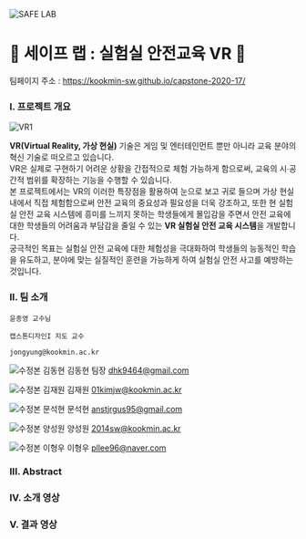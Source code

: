 ![SAFE LAB](https://user-images.githubusercontent.com/42829348/76893215-53b34d00-68cf-11ea-9f8d-e55bb2756a2e.jpg)

# :round_pushpin: 세이프 랩 : 실험실 안전교육 VR :round_pushpin:

팀페이지 주소 : https://kookmin-sw.github.io/capstone-2020-17/ <br>

### I. 프로젝트 개요
![VR1](https://user-images.githubusercontent.com/42829348/76791614-9fe58b00-6804-11ea-8a86-6af031ee9b87.png) <br>
 
 **VR(Virtual Reality, 가상 현실)** 기술은 게임 및 엔터테인먼트 뿐만 아니라 교육 분야의 혁신 기술로 떠오르고 있습니다. <br>
VR은 실제로 구현하기 어려운 상황을 간접적으로 체험 가능하게 함으로써, 교육의 시∙공간적 범위를 확장하는 기능을 수행할 수 있습니다.<br>
본 프로젝트에서는 VR의 이러한 특장점을 활용하여 눈으로 보고 귀로 들으며 가상 현실 내에서 직접 체험함으로써 안전 교육의 중요성과 필요성을 더욱 강조하고, 또한 현 실험실 안전 교육 시스템에 흥미를 느끼지 못하는 학생들에게 몰입감을 주면서 안전 교육에 대한 학생들의 어려움과 부담감을 줄일 수 있는 **VR 실험실 안전 교육 시스템**을 개발합니다. <br> 
궁극적인 목표는 실험실 안전 교육에 대한 체험성을 극대화하여 학생들의 능동적인 학습을 유도하고, 분야에 맞는 실질적인 훈련을 가능하게 하여 실험실 안전 사고를 예방하는 것입니다.

### II. 팀 소개

```
윤종영 교수님

캡스톤디자인I 지도 교수

jongyung@kookmin.ac.kr
```



![수정본 김동현](https://user-images.githubusercontent.com/42829348/77139576-ddbf0980-6ab9-11ea-9ce7-9ebc5e5c31ee.jpg)
김동현
팀장
dhk9464@gmail.com



![수정본 김재원](https://user-images.githubusercontent.com/42829348/77139605-f92a1480-6ab9-11ea-932f-18c100a9a599.jpg)
김재원
01kimjw@kookmin.ac.kr



![수정본 문석현](https://user-images.githubusercontent.com/42829348/77139637-1b239700-6aba-11ea-9395-2c023e53020f.jpg)
문석현
anstjrgus95@gmail.com



![수정본 양성원](https://user-images.githubusercontent.com/42829348/77139655-28408600-6aba-11ea-9e39-b13e021147eb.jpg)
양성원
2014sw@kookmin.ac.kr



![수정본 이형우](https://user-images.githubusercontent.com/42829348/77139667-38586580-6aba-11ea-98a4-c2f4af51f653.jpg)
이형우
pllee96@naver.com


### III. Abstract

### IV. 소개 영상

### V. 결과 영상
